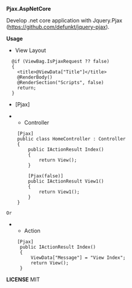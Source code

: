 
**Pjax.AspNetCore**

Develop .net core application with Jquery.Pjax (https://github.com/defunkt/jquery-pjax).


**Usage**

* View Layout

```
  @if (ViewBag.IsPjaxRequest ?? false)
  {
    <title>@ViewData["Title"]</title>
    @RenderBody()
    @RenderSection("Scripts", false)
    return;
  }
```

* [Pjax]

* * Controller

```
    [Pjax]
    public class HomeController : Controller
    {
        public IActionResult Index()
        {
            return View();
        }

		[Pjax(false)]
		public IActionResult View1()
        {
            return View1();
        }
    }
```

`Or`
  
* * Action

```
    [Pjax]
     public IActionResult Index()
     {
         ViewData["Message"] = "View Index";
         return View();
     }
```
**LICENSE**
MIT

